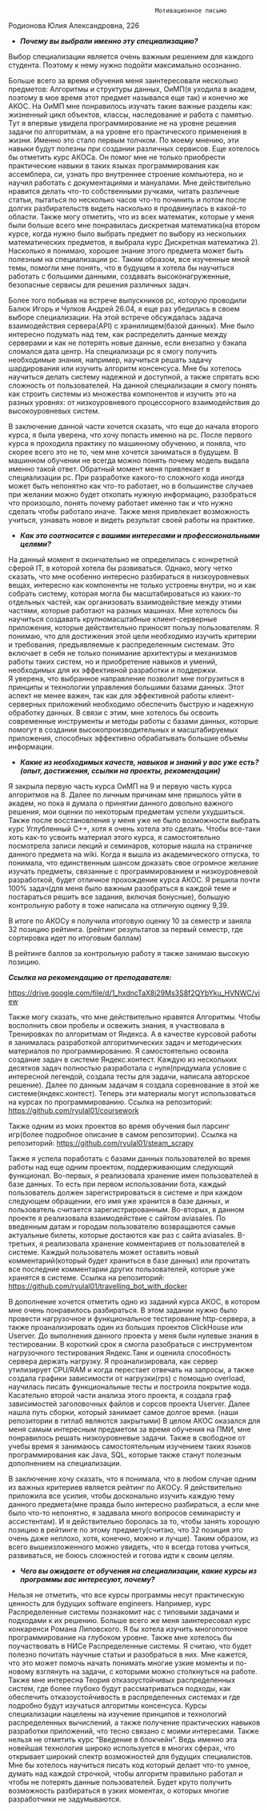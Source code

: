                                              Мотивационное письмо
                                                                               
Родионова Юлия Александровна, 226

- ***Почему вы выбрали именно эту специализацию?***

Выбор специализации является очень важным решением для каждого студента. Поэтому к нему нужно подойти максимально осознанно.

Больше всего за время обучения меня заинтересовали несколько предметов: Алгоритмы и структуры данных, ОиМП(я уходила в академ, поэтому в мое время этот предмет назывался еще так) и конечно же АКОС. На ОиМП мне понравилось изучать такие важные разделы как: жизненный цикл объектов, классы, наследование и работа с памятью. Тут я впервые увидела программирование не на уровне решения задачи по алгоритмам, а на уровне его практического применения в жизни. Именно это стало первым толчком. По моему мнению, эти навыки будут полезны при создании различных сервисов.  Еще хотелось бы отметить курс АКОСа. Он помог мне не только приобрести практические навыки в таких языках программирования как ассемблера, си, узнать про внутреннее строение компьютера, но и научил работать с документациями и мануалами. Мне действительно нравится делать что-то собственными ручками, читать различные статьи, пытаться по несколько часов что-то починить и потом после долгих разбирательств видеть насколько я продвинулась в какой-то области. Также могу отметить, что из всех математик, которые у меня были больше всего мне понравилась дискретная математика(на втором курсе, когда нужно было выбрать предмет по выбору из нескольких математических предметов, я выбрала курс Дискретная математика 2). Насколько я понимаю, хорошее знание этого предмета  может быть полезным на специализации рс. Таким образом, все изученные мной темы, помогли мне понять, что в будущем я хотела бы научиться работать с большими данными, создавать высоконагруженные, безопасные сервисы для решения различных задач.

Более того побывав на встрече выпускников рс, которую проводили Балюк Игорь и Чулков Андрей 26.04, я еще раз убедилась в своем выборе специализации. На этой встрече обсуждалась задача взаимодействия сервера(API) c хранилищем(базой данных). Мне было интересно подумать над тем, как распределить данные между серверами и как не потерять новые данные, если внезапно у бэкапа сломался дата центр. На специализаци рс я смогу получить необходимые знания, например, научиться решать задачу шардирования или изучить алгоритм консенсуса. Мне бы хотелось научиться делать систему надежной и доступной, а также спрятать всю сложность от пользователей.
На данной специализации я смогу понять как строить системы из множества компонентов и изучить это на разных уровнях: от низкоуровневого процессорного взаимодействия до высокоуровневых систем.

В заключение данной части хочется сказать, что еще до начала второго курса, я была уверена, что хочу попасть именно на рс. После первого курса я проходила практику по машинному обучению, и поняла, что скорее всего это не то, чем мне хочется заниматься в будущем. В машинном обучении не всегда можно понять почему модель выдала именно такой ответ. Обратный момент меня привлекает в специализации рс. При разработке какого-то сложного кода иногда может быть непонятно как что-то работает, но в большинстве случаев при желании можно будет откопать нужную информацию, разобраться что произошло, понять почему работает именно так и что нужно сделать чтобы работало иначе. 
Также меня привлекает возможность учиться, узнавать новое и видеть результат своей работы на практике.


- ***Как это соотносится с вашими интересами и профессиональными целями?***

На данный момент я  окончательно не определилась с конкретной сферой IT, в которой хотела бы развиваться. Однако, могу четко сказать, что мне особенно интересно разбираться в низкоуровневых вещах, интересно как компоненты не только устроены внутри, но и как собрать систему, которая могла бы масштабироваться из каких-то отдельных частей, как организовать взаимодействие  между этими частями, которые работают на разных машинах. Мне хотелось бы научиться создавать крупномасштабные клиент-серверные приложения, которые действительно приносят пользу пользователям. Я понимаю, что для достижения этой цели необходимо изучить критерии и требования, предъявляемые к распределенным системам. Это включает в себя не только понимание архитектуры и механизмов работы таких систем, но и приобретение навыков и умений, необходимых для их эффективной разработки и поддержки.  
Я уверена, что выбранное направление позволит мне погрузиться в принципы и технологии управления большими базами данных. Этот аспект не менее важен, так как для эффективной работы клиент-серверных приложений необходимо обеспечить быструю и надежную обработку данных. В связи с этим, мне хотелось бы освоить современные инструменты и методы работы с базами данных, которые помогут в создании высокопроизводительных и масштабируемых приложения, способных эффективно обрабатывать большие объемы информации.
- ***Какие из необходимых качеств, навыков и знаний у вас уже есть? (опыт, достижения, ссылки на проекты, рекомендации)***

Я закрыла первую часть курса ОиМП на 9 и первую часть курса алгоритмов на 8. 
Далее по личным причинам мне пришлось уйти в академ, но пока я думала о принятии данного довольно важного решения, мои оценки по некоторым предметам успели ухудшиться. Также после восстановления у меня уже не было возможности выбрать курс Углубленный C++, хотя я очень хотела это сделать. 
Чтобы все-таки хоть как-то усвоить материал этого курса, я самостоятельно посмотрела записи лекций и семинаров, которые нашла на страничке данного предмета на wiki. Когда я вышла из академического отпуска, то понимала, что единственным шансом доказать свое огромное желание изучать предметы, связанные с программированием и низкоуровневой разработкой, будет отличное прохождение курса АКОС.  Я решила почти 100% задач(для меня было важным разобраться в каждой теме и постараться решить все задания, включая бонусные), большую контрольную работу я тоже написала на отличную оценку 9,39.

В итоге по АКОСу я получила итоговую оценку 10 за семестр и заняла 32 позицию рейтинга. (рейтинг результатов за первый семестр, где сортировка идет по итоговым баллам)

В рейтинге баллов за контрольную работу я также занимаю высокую позицию.


***Ссылка на рекомендацию от преподавателя:***

https://drive.google.com/file/d/1_hxdncTaX8i29Ms3S8f2QYbYku_HVNWC/view

Также могу сказать, что мне действительно нравятся Алгоритмы. Чтобы восполнить свои пробелы и освежить знания, я участвовала в Тренировках по алгоритмам от Яндекса.  А в качестве курсовой работы я занималась разработкой алгоритмических задач и методических материалов по программированию. Я самостоятельно освоила создание задач в системе Яндекс.контест. Каждую из нескольких десятков задач полностью разработала с нуля(придумала условие с интересной легендой, создала тесты для задачи, написала авторское решение). Далее по данным задачам я создала соревнование в этой же системе(яндекс.контест). Теперь эти материалы могут использоваться на курсах по программированию.
Ссылка на репозиторий: https://github.com/ryulal01/coursework

Также одним из моих проектов во время обучения был парсинг игр(более подробное описание в самом репозитории).
Ссылка на репозиторий: https://github.com/ryulal01/steam_scrapy

Также я успела поработать с базами данных пользователей во время работы над еще одним проектом, поддерживающим следующий функционал. Во-первых, я реализовала хранение имен пользователей в базе данных. То есть при первом использовании бота, каждый пользователь должен зарегистрироваться в системе и при каждом следующем обращении, его имя уже хранится в базе данных, и пользователь считается зарегистрированным. Во-вторых,  в данном проекте я реализовала взаимодействие с сайтом aviasales. По введенным датам и городам пользователю возвращаются самые актуальные билеты, которые достаются как раз с сайта aviasales. В-третьих,  я реализовала хранение комментариев от пользователей в системе. Каждый пользователь может оставить новый комментарий(который будет храниться в базе данных) или прочитать все последние комментарии других пользователей, которые уже хранятся в системе.
Ссылка на репозиторий: https://github.com/ryulal01/travelling_bot_with_docker

В дополнение хочется отметить одно из  заданий  курса АКОС, в котором мне очень понравилось разбираться. В этом задании нужно было провести нагрузочное и функциональное тестирование http-сервера, а также проанализировать один из больших проектов ClickHouse или Userver.
До выполнения данного проекта у меня были нулевые знания в тестировании. В короткий срок я смогла разобраться с инструментом нагрузочного тестирования Яндекс.Танк и оценила способность сервера держать нагрузку. Я проанализировала, как сервер утилизирует CPU/RAM и когда перестает отвечать на запросы, а также создала графики зависимости от нагрузки(rps) с помощью overload,  научилась писать функциональные тесты и построила покрытие кода.
Касательно второй части анализа этого проекта, я создала граф зависимостей заголовочных файлов и сорсов проекта Userver. Далее нашла путь сборки, который занимает самое долгое время. (наши репозитории в гитлаб являются закрытыми)
В целом АКОС оказался для меня самым интересным предметом за время обучения на ПМИ, мне понравилось решать низкоуровневые задачи.
Также в свободное от учебы время я занимаюсь самостоятельным изучением таких языков программирования как Java, SQL, которые также станут полезным дополнением на специализации.

В заключение хочу сказать, что я понимала, что в любом случае одним из важных критериев является рейтинг по АКОСу. Я действительно приложила все усилия, чтобы досконально изучить каждую тему данного предмета(мне правда было интересно разбираться, а если мне было что-то непонятно, я задавала много вопросов семинаристу и ассистентам). И я действительно боролась за то, чтобы занять хорошую позицию в рейтинге по этому предмету(считаю, что 32 позиция это очень даже неплохо, хотя, конечно, можно и лучше).
Таким образом, из всего вышеизложенного можно увидеть, что я всегда готова учиться, развиваться, не боюсь сложностей и готова идти к своим целям.


- ***Чего вы ожидаете от обучения на специализации, какие курсы из программы вас интересуют, почему?***

Нельзя не отметить, что все курсы программы несут практическую ценность для будущих software engineers. Например, курс Распределенные системы познакомит нас с типовыми задачами и подходами к их решению. Больше всего же меня заинтересовал курс конкаренси Романа Липовского. Я бы хотела изучить многопоточное программирование на глубоком уровне. Также мне хотелось бы поучаствовать в НИСе Распределенные системы. Я считаю, что будет полезно почитать научные статьи и разобраться в них. Мне кажется, что это может помочь начать понимать многие узкие моменты и по-новому взглянуть на задачи, с которыми можно столкнуться на работе. Также мне интересна Теория отказоустойчивых распределенных систем, где более глубоко будут рассматриваться подходы, как обеспечить отказоустойчивость в распределенных системах и где подробно будут изучаться алгоритмы консенсуса. Курсы специализации нацелены на изучение принципов и технологий распределенных вычислений, а также получение практических навыков разработки приложений, что тесно связано с моими интересами. Также нельзя не отметить курс “Введение в блокчейн”. Ведь именно эта новейшая технология широко используется в многих сферах, что открывает широкий спектр возможностей для будущих специалистов.
Мне бы хотелось научиться писать код который делает что-то умное, думать над каждой строчкой, чтобы алгоритм правильно работал и чтобы не потерять данные пользователей. Будет круто получить возможность разбираться в узких моментах, о которых многие разработчики не задумываются.
